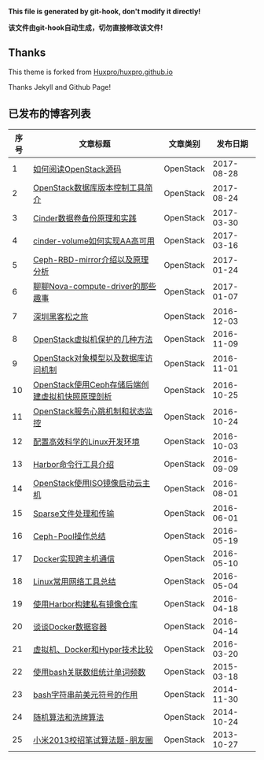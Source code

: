 **This file is generated by git-hook, don't modify it directly!**

**该文件由git-hook自动生成，切勿直接修改该文件!**

## Thanks

This theme is forked from [Huxpro/huxpro.github.io](https://github.com/Huxpro/huxpro.github.io)

Thanks Jekyll and Github Page!

## 已发布的博客列表

|序号|文章标题|文章类别|发布日期|
|----|----|----|----|
|1|[如何阅读OpenStack源码](http://int32bit.me/2017/08/28/如何阅读OpenStack源码)|OpenStack|2017-08-28|
|2|[OpenStack数据库版本控制工具简介](http://int32bit.me/2017/08/24/OpenStack数据库版本控制工具简介)|OpenStack|2017-08-24|
|3|[Cinder数据卷备份原理和实践](http://int32bit.me/2017/03/30/Cinder数据卷备份原理和实践)|OpenStack|2017-03-30|
|4|[cinder-volume如何实现AA高可用](http://int32bit.me/2017/03/16/cinder-volume如何实现AA高可用)|OpenStack|2017-03-16|
|5|[Ceph-RBD-mirror介绍以及原理分析](http://int32bit.me/2017/01/24/Ceph-RBD-mirror介绍以及原理分析)|OpenStack|2017-01-24|
|6|[聊聊Nova-compute-driver的那些趣事](http://int32bit.me/2017/01/07/聊聊Nova-compute-driver的那些趣事)|OpenStack|2017-01-07|
|7|[深圳黑客松之旅](http://int32bit.me/2016/12/03/深圳黑客松之旅)|OpenStack|2016-12-03|
|8|[OpenStack虚拟机保护的几种方法](http://int32bit.me/2016/11/09/OpenStack虚拟机保护的几种方法)|OpenStack|2016-11-09|
|9|[OpenStack对象模型以及数据库访问机制](http://int32bit.me/2016/11/01/OpenStack对象模型以及数据库访问机制)|OpenStack|2016-11-01|
|10|[OpenStack使用Ceph存储后端创建虚拟机快照原理剖析](http://int32bit.me/2016/10/25/OpenStack使用Ceph存储后端创建虚拟机快照原理剖析)|OpenStack|2016-10-25|
|11|[OpenStack服务心跳机制和状态监控](http://int32bit.me/2016/10/24/OpenStack服务心跳机制和状态监控)|OpenStack|2016-10-24|
|12|[配置高效科学的Linux开发环境](http://int32bit.me/2016/10/03/配置高效科学的Linux开发环境)|OpenStack|2016-10-03|
|13|[Harbor命令行工具介绍](http://int32bit.me/2016/09/09/Harbor命令行工具介绍)|OpenStack|2016-09-09|
|14|[OpenStack使用ISO镜像启动云主机](http://int32bit.me/2016/08/01/OpenStack使用ISO镜像启动云主机)|OpenStack|2016-08-01|
|15|[Sparse文件处理和传输](http://int32bit.me/2016/06/01/Sparse文件处理和传输)|OpenStack|2016-06-01|
|16|[Ceph-Pool操作总结](http://int32bit.me/2016/05/19/Ceph-Pool操作总结)|OpenStack|2016-05-19|
|17|[Docker实现跨主机通信](http://int32bit.me/2016/05/10/Docker实现跨主机通信)|OpenStack|2016-05-10|
|18|[Linux常用网络工具总结](http://int32bit.me/2016/05/04/Linux常用网络工具总结)|OpenStack|2016-05-04|
|19|[使用Harbor构建私有镜像仓库](http://int32bit.me/2016/04/18/使用Harbor构建私有镜像仓库)|OpenStack|2016-04-18|
|20|[谈谈Docker数据容器](http://int32bit.me/2016/04/14/谈谈Docker数据容器)|OpenStack|2016-04-14|
|21|[虚拟机、Docker和Hyper技术比较](http://int32bit.me/2016/03/20/虚拟机、Docker和Hyper技术比较)|OpenStack|2016-03-20|
|22|[使用bash关联数组统计单词频数](http://int32bit.me/2015/03/18/使用bash关联数组统计单词频数)|OpenStack|2015-03-18|
|23|[bash字符串前美元符号的作用](http://int32bit.me/2014/11/30/bash字符串前美元符号的作用)|OpenStack|2014-11-30|
|24|[随机算法和洗牌算法](http://int32bit.me/2014/10/24/随机算法和洗牌算法)|OpenStack|2014-10-24|
|25|[小米2013校招笔试算法题-朋友圈](http://int32bit.me/2013/10/27/小米2013校招笔试算法题-朋友圈)|OpenStack|2013-10-27|
